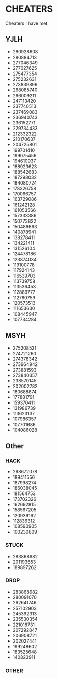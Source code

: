 # CHEATERS

Cheaters I have met.

## YJLH

- 280928608
- 280884713
- 277046349
- 277027625
- 275477354
- 275232631
- 273839899
- 268085740
- 266009211
- 247113420
- 237740513
- 237469083
- 236940743
- 236152771
- 229734433
- 212332322
- 210170637
- 204725801
- 199701410
- 199075456
- 194610937
- 188923623
- 188542683
- 187298032
- 184080724
- 178326758
- 170066757
- 163729086
- 161242128
- 161053566
- 157333386
- 150773822
- 150486663
- 140878941
- 138278411
- 134221411
- 131526104
- 124478186
- 123874034
- 119100778
- 117924143
- 116539703
- 113739758
- 113536453
- 112889777
- 112760759
- 120573513
- 111653630
- 108445947
- 107734284

## MSYH

- 275208521
- 274721260
- 274378342
- 273964942
- 273881593
- 273840357
- 238570145
- 202002782
- 180688874
- 177881791
- 159370411
- 131986739
- 113623137
- 107986357
- 107701686
- 104086028

## Other

### HACK

- 268672078
- 189411556
- 187998274
- 186038045
- 181564753
- 173702326
- 162692815
- 158567205
- 120939162
- 112836312
- 108590905
- 100230809

### STUCK

- 283868982
- 201193653
- 189897262

### DROP

- 283868982
- 280091070
- 262641746
- 257102903
- 245392313
- 235530354
- 221018731
- 207292847
- 206908721
- 202027441
- 199248602
- 183525648
- 140823911

### OTHER

